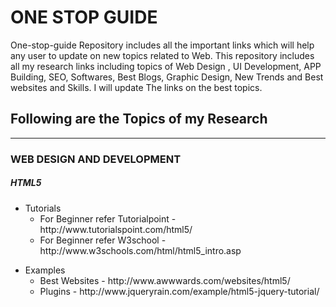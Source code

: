 
<h1> ONE STOP GUIDE </h1>

<p>One-stop-guide Repository includes all the important links which will help any user to update on new topics related to Web.
This repository includes all my research links including topics of Web Design , UI Development, APP Building, SEO, Softwares, Best Blogs, Graphic Design, New Trends and Best websites and Skills. I will update The links on the best topics. </p>
<h2> Following are the Topics of my Research </h2>
<hr></hr>
<h3> WEB DESIGN AND DEVELOPMENT</h3>
<h5>HTML5 </h5>
<ul>
<li><span>Tutorials</span>
<ul>
<li>For Beginner refer Tutorialpoint - http://www.tutorialspoint.com/html5/</li>
<li> For Beginner refer W3school - http://www.w3schools.com/html/html5_intro.asp</li></ul> </li>
</ul>
<ul>
<li>Examples
<ul>
<li>  Best Websites - http://www.awwwards.com/websites/html5/ </li>
<li>Plugins  - http://www.jqueryrain.com/example/html5-jquery-tutorial/ </li>
</ul>
</li>
</ul>
